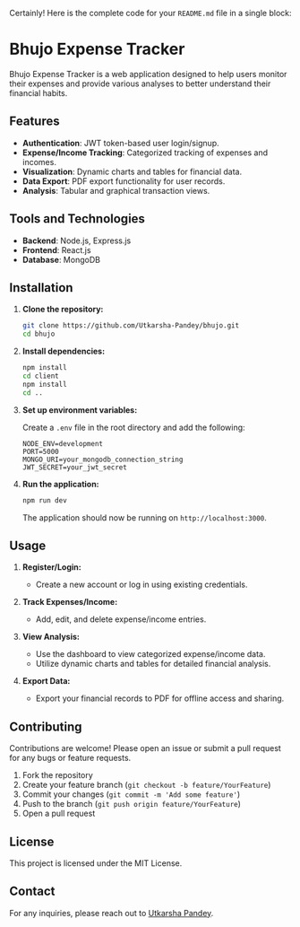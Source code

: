 Certainly! Here is the complete code for your `README.md` file in a single block:


# Bhujo Expense Tracker

Bhujo Expense Tracker is a web application designed to help users monitor their expenses and provide various analyses to better understand their financial habits. 

## Features

- **Authentication**: JWT token-based user login/signup.
- **Expense/Income Tracking**: Categorized tracking of expenses and incomes.
- **Visualization**: Dynamic charts and tables for financial data.
- **Data Export**: PDF export functionality for user records.
- **Analysis**: Tabular and graphical transaction views.

## Tools and Technologies

- **Backend**: Node.js, Express.js
- **Frontend**: React.js
- **Database**: MongoDB

## Installation

1. **Clone the repository:**
   ```bash
   git clone https://github.com/Utkarsha-Pandey/bhujo.git
   cd bhujo
   ```

2. **Install dependencies:**
   ```bash
   npm install
   cd client
   npm install
   cd ..
   ```

3. **Set up environment variables:**

   Create a `.env` file in the root directory and add the following:

   ```
   NODE_ENV=development
   PORT=5000
   MONGO_URI=your_mongodb_connection_string
   JWT_SECRET=your_jwt_secret
   ```

4. **Run the application:**
   ```bash
   npm run dev
   ```

   The application should now be running on `http://localhost:3000`.

## Usage

1. **Register/Login:**
   - Create a new account or log in using existing credentials.

2. **Track Expenses/Income:**
   - Add, edit, and delete expense/income entries.

3. **View Analysis:**
   - Use the dashboard to view categorized expense/income data.
   - Utilize dynamic charts and tables for detailed financial analysis.

4. **Export Data:**
   - Export your financial records to PDF for offline access and sharing.

## Contributing

Contributions are welcome! Please open an issue or submit a pull request for any bugs or feature requests.

1. Fork the repository
2. Create your feature branch (`git checkout -b feature/YourFeature`)
3. Commit your changes (`git commit -m 'Add some feature'`)
4. Push to the branch (`git push origin feature/YourFeature`)
5. Open a pull request

## License

This project is licensed under the MIT License.

## Contact

For any inquiries, please reach out to [Utkarsha Pandey](https://github.com/Utkarsha-Pandey).
